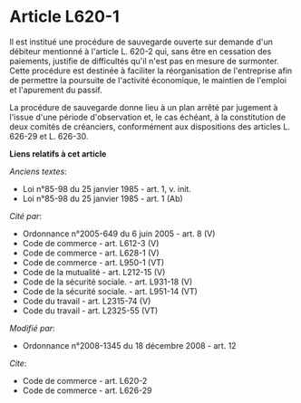 # Article L620-1

Il est institué une procédure de sauvegarde ouverte sur demande d'un débiteur mentionné à l'article L. 620-2 qui, sans être
en cessation des paiements, justifie de difficultés qu'il n'est pas en mesure de surmonter. Cette procédure est destinée à
faciliter la réorganisation de l'entreprise afin de permettre la poursuite de l'activité économique, le maintien de l'emploi
et l'apurement du passif. 

La procédure de sauvegarde donne lieu à un plan arrêté par jugement à l'issue d'une période d'observation et, le cas échéant,
à la constitution de deux comités de créanciers, conformément aux dispositions des articles L. 626-29 et L. 626-30.

**Liens relatifs à cet article**

_Anciens textes_:

  - Loi n°85-98 du 25 janvier 1985 - art. 1, v. init.
  - Loi n°85-98 du 25 janvier 1985 - art. 1 (Ab)

_Cité par_:

  - Ordonnance n°2005-649 du 6 juin 2005 - art. 8 (V)
  - Code de commerce - art. L612-3 (V)
  - Code de commerce - art. L628-1 (V)
  - Code de commerce - art. L950-1 (VT)
  - Code de la mutualité - art. L212-15 (V)
  - Code de la sécurité sociale. - art. L931-18 (V)
  - Code de la sécurité sociale. - art. L951-14 (VT)
  - Code du travail - art. L2315-74 (V)
  - Code du travail - art. L2325-55 (VT)

_Modifié par_:

  - Ordonnance n°2008-1345 du 18 décembre 2008 - art. 12

_Cite_:

  - Code de commerce - art. L620-2
  - Code de commerce - art. L626-29
